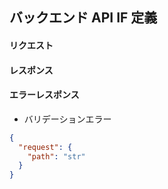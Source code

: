## バックエンド API IF 定義

#### リクエスト

#### レスポンス

#### エラーレスポンス

- バリデーションエラー

```json
{
  "request": {
    "path": "str"
  }
}
```
